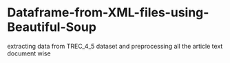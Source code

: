 # Dataframe-from-XML-files-using-Beautiful-Soup
extracting data from TREC_4_5 dataset and preprocessing all the article text document wise
